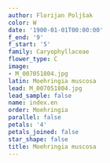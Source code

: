 ```yaml
---
author: Florijan Poljšak
color: W
date: '1900-01-01T00:00:00'
f_end: '9'
f_start: '5'
family: Caryophyllaceae
flower_type: C
image:
- M_007051804.jpg
latin: Moehringia muscosa
lead: M_007051804.jpg
lead_sample: false
name: index.en
order: Moehringia
parallel: false
petals: '4'
petals_joined: false
star_shape: false
title: Moehringia muscosa
---
```

